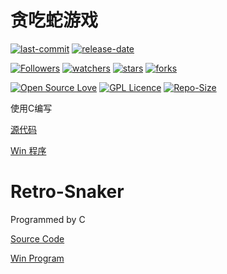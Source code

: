 # 贪吃蛇游戏

[![last-commit](https://img.shields.io/github/last-commit/HollowMan6/Retro-Snaker)](../../graphs/commit-activity)
[![release-date](https://img.shields.io/github/release-date/HollowMan6/Retro-Snaker)](../../releases)

[![Followers](https://img.shields.io/github/followers/HollowMan6?style=social)](https://github.com/HollowMan6?tab=followers)
[![watchers](https://img.shields.io/github/watchers/HollowMan6/Retro-Snaker?style=social)](../../watchers)
[![stars](https://img.shields.io/github/stars/HollowMan6/Retro-Snaker?style=social)](../../stargazers)
[![forks](https://img.shields.io/github/forks/HollowMan6/Retro-Snaker?style=social)](../../network/members)

[![Open Source Love](https://img.shields.io/badge/-%E2%9D%A4%20Open%20Source-Green?style=flat-square&logo=Github&logoColor=white&link=https://hollowman6.github.io/fund.html)](https://hollowman6.github.io/fund.html)
[![GPL Licence](https://img.shields.io/badge/license-GPL-blue)](https://opensource.org/licenses/GPL-3.0/)
[![Repo-Size](https://img.shields.io/github/repo-size/HollowMan6/Retro-Snaker.svg)](../../archive/master.zip)

使用C编写

[源代码](贪吃蛇游戏.c)

[Win 程序](Excutables/贪吃蛇游戏.exe)

# Retro-Snaker

Programmed by C

[Source Code](贪吃蛇游戏.c)

[Win Program](Excutables/贪吃蛇游戏.exe)
